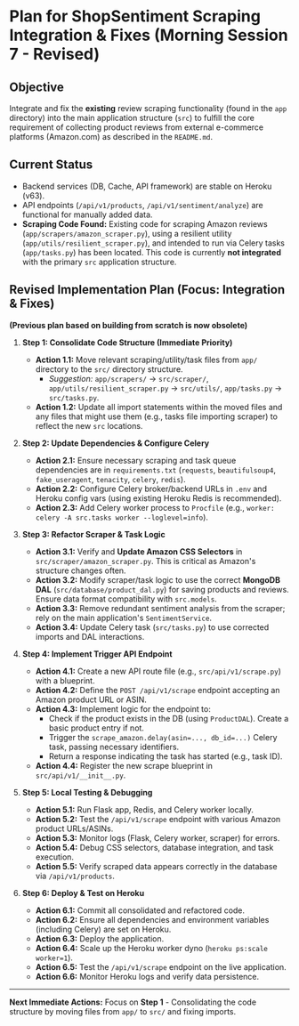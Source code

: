 # Plan for ShopSentiment Scraping Integration & Fixes (Morning Session 7 - Revised)

## Objective
Integrate and fix the **existing** review scraping functionality (found in the `app` directory) into the main application structure (`src`) to fulfill the core requirement of collecting product reviews from external e-commerce platforms (Amazon.com) as described in the `README.md`.

## Current Status
- Backend services (DB, Cache, API framework) are stable on Heroku (v63).
- API endpoints (`/api/v1/products`, `/api/v1/sentiment/analyze`) are functional for manually added data.
- **Scraping Code Found:** Existing code for scraping Amazon reviews (`app/scrapers/amazon_scraper.py`), using a resilient utility (`app/utils/resilient_scraper.py`), and intended to run via Celery tasks (`app/tasks.py`) has been located. This code is currently **not integrated** with the primary `src` application structure.

## Revised Implementation Plan (Focus: Integration & Fixes)

**(Previous plan based on building from scratch is now obsolete)**

1.  **Step 1: Consolidate Code Structure (Immediate Priority)**
    - **Action 1.1:** Move relevant scraping/utility/task files from `app/` directory to the `src/` directory structure.
        - *Suggestion:* `app/scrapers/` -> `src/scraper/`, `app/utils/resilient_scraper.py` -> `src/utils/`, `app/tasks.py` -> `src/tasks.py`.
    - **Action 1.2:** Update all import statements within the moved files and any files that might use them (e.g., tasks file importing scraper) to reflect the new `src` locations.

2.  **Step 2: Update Dependencies & Configure Celery**
    - **Action 2.1:** Ensure necessary scraping and task queue dependencies are in `requirements.txt` (`requests`, `beautifulsoup4`, `fake_useragent`, `tenacity`, `celery`, `redis`).
    - **Action 2.2:** Configure Celery broker/backend URLs in `.env` and Heroku config vars (using existing Heroku Redis is recommended).
    - **Action 2.3:** Add Celery worker process to `Procfile` (e.g., `worker: celery -A src.tasks worker --loglevel=info`).

3.  **Step 3: Refactor Scraper & Task Logic**
    - **Action 3.1:** Verify and **Update Amazon CSS Selectors** in `src/scraper/amazon_scraper.py`. This is critical as Amazon's structure changes often.
    - **Action 3.2:** Modify scraper/task logic to use the correct **MongoDB DAL** (`src/database/product_dal.py`) for saving products and reviews. Ensure data format compatibility with `src.models`.
    - **Action 3.3:** Remove redundant sentiment analysis from the scraper; rely on the main application's `SentimentService`.
    - **Action 3.4:** Update Celery task (`src/tasks.py`) to use corrected imports and DAL interactions.

4.  **Step 4: Implement Trigger API Endpoint**
    - **Action 4.1:** Create a new API route file (e.g., `src/api/v1/scrape.py`) with a blueprint.
    - **Action 4.2:** Define the `POST /api/v1/scrape` endpoint accepting an Amazon product URL or ASIN.
    - **Action 4.3:** Implement logic for the endpoint to:
        - Check if the product exists in the DB (using `ProductDAL`). Create a basic product entry if not.
        - Trigger the `scrape_amazon.delay(asin=..., db_id=...)` Celery task, passing necessary identifiers.
        - Return a response indicating the task has started (e.g., task ID).
    - **Action 4.4:** Register the new scrape blueprint in `src/api/v1/__init__.py`.

5.  **Step 5: Local Testing & Debugging**
    - **Action 5.1:** Run Flask app, Redis, and Celery worker locally.
    - **Action 5.2:** Test the `/api/v1/scrape` endpoint with various Amazon product URLs/ASINs.
    - **Action 5.3:** Monitor logs (Flask, Celery worker, scraper) for errors.
    - **Action 5.4:** Debug CSS selectors, database integration, and task execution.
    - **Action 5.5:** Verify scraped data appears correctly in the database via `/api/v1/products`.

6.  **Step 6: Deploy & Test on Heroku**
    - **Action 6.1:** Commit all consolidated and refactored code.
    - **Action 6.2:** Ensure all dependencies and environment variables (including Celery) are set on Heroku.
    - **Action 6.3:** Deploy the application.
    - **Action 6.4:** Scale up the Heroku worker dyno (`heroku ps:scale worker=1`).
    - **Action 6.5:** Test the `/api/v1/scrape` endpoint on the live application.
    - **Action 6.6:** Monitor Heroku logs and verify data persistence.

---

**Next Immediate Actions:** Focus on **Step 1** - Consolidating the code structure by moving files from `app/` to `src/` and fixing imports.